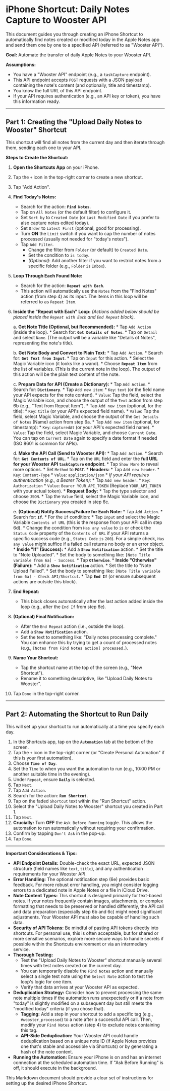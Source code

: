 # iPhone Shortcut: Daily Notes Capture to Wooster API

This document guides you through creating an iPhone Shortcut to automatically find notes created or modified today in the Apple Notes app and send them one by one to a specified API (referred to as "Wooster API").

**Goal:** Automate the transfer of daily Apple Notes to your Wooster API.

**Assumptions:**

*   You have a "Wooster API" endpoint (e.g., a `taskCapture` endpoint).
*   This API endpoint accepts `POST` requests with a JSON payload containing the note's content (and optionally, title and timestamp).
*   You know the full URL of this API endpoint.
*   If your API requires authentication (e.g., an API key or token), you have this information ready.

---

## Part 1: Creating the "Upload Daily Notes to Wooster" Shortcut

This shortcut will find all notes from the current day and then iterate through them, sending each one to your API.

**Steps to Create the Shortcut:**

1.  **Open the Shortcuts App** on your iPhone.
2.  Tap the `+` icon in the top-right corner to create a new shortcut.
3.  Tap "Add Action".

4.  **Find Today's Notes:**
    *   Search for the action: **`Find Notes`**.
    *   Tap on `All Notes` (or the default filter) to configure it.
    *   Set `Sort by` to `Created Date` (or `Last Modified Date` if you prefer to also capture notes edited today).
    *   Set `Order` to `Latest First` (optional, good for processing).
    *   Turn **ON** the `Limit` switch if you want to cap the number of notes processed (usually not needed for "today's notes").
    *   Tap `Add Filter`.
        *   Change the filter from `Folder` (or default) to `Created Date`.
        *   Set the condition to `is today`.
        *   *(Optional)*: Add another filter if you want to restrict notes from a specific folder (e.g., `Folder` `is` `Inbox`).

5.  **Loop Through Each Found Note:**
    *   Search for the action: **`Repeat with Each`**.
    *   This action will automatically use the `Notes` from the "Find Notes" action (from step 4) as its input. The items in this loop will be referred to as `Repeat Item`.

6.  **Inside the "Repeat with Each" Loop:**
    *(Actions added below should be placed inside the `Repeat with Each` and `End Repeat` block).*

    a.  **Get Note Title (Optional, but Recommended):**
        *   Tap `Add Action` (inside the loop).
        *   Search for: **`Get Details of Notes`**.
        *   Tap on `Detail` and select `Name`. (The output will be a variable like "Details of Notes", representing the note's title).

    b.  **Get Note Body and Convert to Plain Text:**
        *   Tap `Add Action`.
        *   Search for: **`Get Text from Input`**.
        *   Tap on `Input` for this action.
        *   Select the Magic Variable icon (it looks like a wand).
        *   Choose **`Repeat Item`** from the list of variables. (This is the current note in the loop). The output of this action will be the plain text content of the note.

    c.  **Prepare Data for API (Create a Dictionary):**
        *   Tap `Add Action`.
        *   Search for: **`Dictionary`**.
        *   Tap `Add new item`:
            *   `Key`: `text` (or the field name your API expects for the note content).
            *   `Value`: Tap the field, select the Magic Variable icon, and choose the output of the `Text` action from step 6b (e.g., "Text from Repeat Item").
        *   Tap `Add new item` (optional, for the title):
            *   `Key`: `title` (or your API's expected field name).
            *   `Value`: Tap the field, select Magic Variable, and choose the output of the `Get Details of Notes` (Name) action from step 6a.
        *   Tap `Add new item` (optional, for timestamp):
            *   `Key`: `capturedAt` (or your API's expected field name).
            *   `Value`: Tap the field, select Magic Variable, and choose `Current Date`. You can tap on `Current Date` again to specify a date format if needed (ISO 8601 is common for APIs).

    d.  **Make the API Call (Send to Wooster API):**
        *   Tap `Add Action`.
        *   Search for: **`Get Contents of URL`**.
        *   Tap on the `URL` field and enter the **full URL for your Wooster API `taskCapture` endpoint**.
        *   Tap `Show More` to reveal more options.
        *   Set `Method` to **`POST`**.
        *   **Headers:**
            *   Tap `Add new header`.
                *   `Key`: `Content-Type`
                *   `Value`: `application/json`
            *   *If your API requires authentication (e.g., a Bearer Token):*
                *   Tap `Add new header`.
                *   `Key`: `Authorization`
                *   `Value`: `Bearer YOUR_API_TOKEN` (Replace `YOUR_API_TOKEN` with your actual token).
        *   **Request Body:**
            *   Tap the type selector and choose `JSON`.
            *   Tap the `Value` field, select the Magic Variable icon, and choose the `Dictionary` you created in step 6c.

    e.  **(Optional) Notify Success/Failure for Each Note:**
        *   Tap `Add Action`.
        *   Search for: **`If`**.
        *   For the `If` condition:
            *   Tap `Input` and select the Magic Variable `Contents of URL` (this is the response from your API call in step 6d).
            *   Change the condition from `Has any value` to `is` or check the `Status Code` property of the `Contents of URL` if your API returns a specific success code (e.g., `Status Code` `is` `200`). For a simple check, `Has any value` might suffice if a failed call returns no body or an error object.
        *   **Inside "If" (Success):**
            *   Add a **`Show Notification`** action.
            *   Set the title to "Note Uploaded".
            *   Set the body to something like: `[Note Title variable from 6a] - Success`.
        *   Tap **`Otherwise`**.
        *   **Inside "Otherwise" (Failure):**
            *   Add a **`Show Notification`** action.
            *   Set the title to "Note Upload Failed".
            *   Set the body to something like: `[Note Title variable from 6a] - Check API/Shortcut`.
        *   Tap **`End If`** (or ensure subsequent actions are outside this block).

7.  **End Repeat:**
    *   This block closes automatically after the last action added inside the loop (e.g., after the `End If` from step 6e).

8.  **(Optional) Final Notification:**
    *   After the `End Repeat` action (i.e., outside the loop).
    *   Add a **`Show Notification`** action.
    *   Set the text to something like: "Daily notes processing complete." You can enhance this by trying to get a count of processed notes (e.g., `[Notes from Find Notes action] processed.`).

9.  **Name Your Shortcut:**
    *   Tap the shortcut name at the top of the screen (e.g., "New Shortcut").
    *   Rename it to something descriptive, like "Upload Daily Notes to Wooster".
10. Tap `Done` in the top-right corner.

---

## Part 2: Automating the Shortcut to Run Daily

This will set up your shortcut to run automatically at a time you specify each day.

1.  In the Shortcuts app, tap on the **`Automation`** tab at the bottom of the screen.
2.  Tap the `+` icon in the top-right corner (or "Create Personal Automation" if this is your first automation).
3.  Choose **`Time of Day`**.
4.  Set the `Time` to when you want the automation to run (e.g., 10:00 PM or another suitable time in the evening).
5.  Under `Repeat`, ensure **`Daily`** is selected.
6.  Tap `Next`.
7.  Tap `Add Action`.
8.  Search for the action: **`Run Shortcut`**.
9.  Tap on the faded `Shortcut` text within the "Run Shortcut" action.
10. Select the "Upload Daily Notes to Wooster" shortcut you created in Part 1.
11. Tap `Next`.
12. **Crucially:** Turn **OFF** the `Ask Before Running` toggle. This allows the automation to run automatically without requiring your confirmation.
13. Confirm by tapping `Don't Ask` in the pop-up.
14. Tap `Done`.

---

**Important Considerations & Tips:**

*   **API Endpoint Details:** Double-check the exact URL, expected JSON structure (field names like `text`, `title`), and any authentication requirements for your Wooster API.
*   **Error Handling:** The optional notification step (6e) provides basic feedback. For more robust error handling, you might consider logging errors to a dedicated note in Apple Notes or a file in iCloud Drive.
*   **Note Content Types:** This shortcut is designed primarily for text-based notes. If your notes frequently contain images, attachments, or complex formatting that needs to be preserved or handled differently, the API call and data preparation (especially step 6b and 6c) might need significant adjustments. Your Wooster API must also be capable of handling such data.
*   **Security of API Tokens:** Be mindful of pasting API tokens directly into shortcuts. For personal use, this is often acceptable, but for shared or more sensitive scenarios, explore more secure ways to handle secrets if possible within the Shortcuts environment or via an intermediary service.
*   **Thorough Testing:**
    *   Test the "Upload Daily Notes to Wooster" shortcut manually several times with test notes created on the current day.
    *   You can temporarily disable the `Find Notes` action and manually select a single test note using the `Select Note` action to test the loop's logic for one item.
    *   Verify that data arrives at your Wooster API as expected.
*   **Deduplication Strategy:** Consider how to prevent processing the same note multiple times if the automation runs unexpectedly or if a note from "today" is slightly modified on a subsequent day but still meets the "modified today" criteria (if you chose that).
    *   **Tagging:** Add a step in your shortcut to add a specific tag (e.g., `#wooster_processed`) to a note after a successful API call. Then, modify your `Find Notes` action (step 4) to exclude notes containing this tag.
    *   **API-Side Deduplication:** Your Wooster API could handle deduplication based on a unique note ID (if Apple Notes provides one that's stable and accessible via Shortcuts) or by generating a hash of the note content.
*   **Running the Automation:** Ensure your iPhone is on and has an internet connection at the scheduled automation time. If "Ask Before Running" is off, it should execute in the background.

This Markdown document should provide a clear set of instructions for setting up the desired iPhone Shortcut. 
